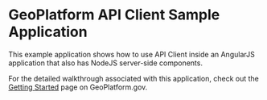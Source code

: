 # GeoPlatform API Client Sample Application

This example application shows how to use API Client inside an AngularJS application
that also has NodeJS server-side components.

For the detailed walkthrough associated with this application, check out the
[Getting Started](https://www.geoplatform.gov/help/api/getting-started) page on
GeoPlatform.gov.
